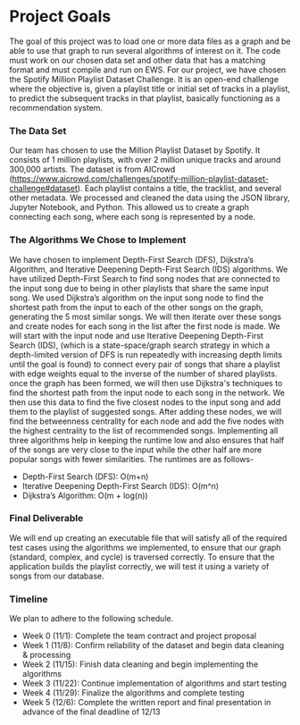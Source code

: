 # Project Goals

The goal of this project was to load one or more data files as a graph and be able to use that graph to run several algorithms of interest on it. The code must work on our chosen data set and other data that has a matching format and must compile and run on EWS. For our project, we have chosen the Spotify Million Playlist Dataset Challenge. It is an open-end challenge where the objective is, given a playlist title or initial set of tracks in a playlist, to predict the subsequent tracks in that playlist, basically functioning as a recommendation system.


### The Data Set

Our team has chosen to use the Million Playlist Dataset by Spotify. It consists of 1 million playlists, with over 2 million unique tracks and around 300,000 artists. The dataset is from AICrowd (https://www.aicrowd.com/challenges/spotify-million-playlist-dataset-challenge#dataset). Each playlist contains a title, the tracklist, and several other metadata. We processed and cleaned the data using the JSON library, Jupyter Notebook, and Python. This allowed us to create a graph connecting each song, where each song is represented by a node.


### The Algorithms We Chose to Implement

We have chosen to implement Depth-First Search (DFS), Dijkstra’s Algorithm, and Iterative Deepening Depth-First Search (IDS) algorithms. We have utilized Depth-First Search to find song nodes that are connected to the input song due to being in other playlists that share the same input song. We used Dijkstra’s algorithm on the input song node to find the shortest path from the input to each of the other 
songs on the graph, generating the 5 most similar songs. 
We will then iterate over these songs and create nodes for each song in the list after the first node is made. We will start with the input node and use Iterative Deepening Depth-First Search (IDS), (which is a state-space/graph search strategy in which a depth-limited version of DFS is run repeatedly with increasing depth limits until the goal is found) to connect every pair of songs that share a playlist with edge weights equal to the inverse of the number of shared playlists. once the graph has been formed, we will then use Dijkstra's techniques to find the shortest path from the input node to each song in the network. We then use this data to find the five closest nodes to the input song and add them to the playlist of suggested songs. After adding these nodes, we will find the betweenness centrality for each node and add the five nodes with the highest centrality to the list of recommended songs. Implementing all three algorithms help in keeping the runtime low and also ensures that half of the songs are very close to the input while the other half are more popular songs with fewer similarities. 
The runtimes are as follows-
- Depth-First Search (DFS): O(m+n)
- Iterative Deepening Depth-First Search (IDS): O(m^n)
- Dijkstra’s Algorithm: O(m + log(n))


### Final  Deliverable

We will end up creating an executable file that will satisfy all of the required test cases using the algorithms we implemented, to ensure that our graph (standard, complex, and cycle) is traversed correctly. To ensure that the application builds the playlist correctly, we will test it using a variety of songs from our database. 


### Timeline

We plan to adhere to the following schedule.
- Week 0 (11/1): Complete the team contract and project proposal
- Week 1 (11/8): Confirm reliability of the dataset and begin data cleaning & processing
- Week 2 (11/15): Finish data cleaning and begin implementing the algorithms
- Week 3 (11/22): Continue implementation of algorithms and start testing
- Week 4 (11/29): Finalize the algorithms and complete testing
- Week 5 (12/6): Complete the written report and final presentation in advance of the final deadline of 12/13

